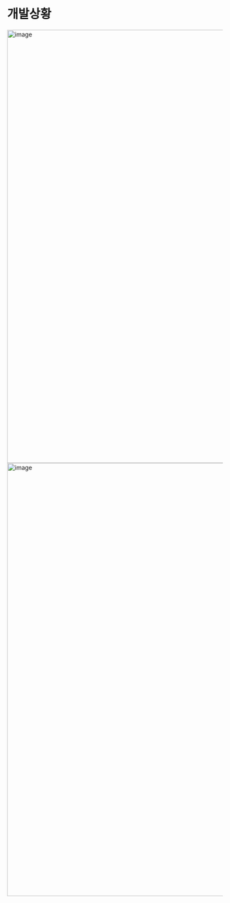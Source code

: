 # 개발상황
<img width="1010" alt="image" src="https://github.com/user-attachments/assets/7468fa39-7be3-449e-bb50-6756675bb708">
<img width="1010" alt="image" src="https://github.com/user-attachments/assets/b16da22d-9905-4ae3-aa00-cda4f6e47d51">
